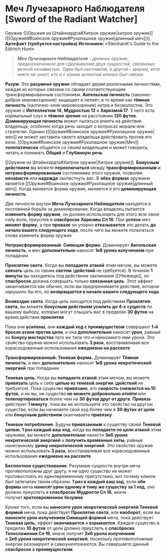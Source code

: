 # Меч Лучезарного Наблюдателя [Sword of the Radiant Watcher]

Оружие ([[Оружие из Штайнхардта#Хитрое оружие|хитрое оружие]] ([[Оружие#Воинское оружие#Рукопашное оружие|длинный меч]])), **Артефакт (требуется настройка)**
**Источники:** «Steinhardt's Guide to the Eldritch Hunt»

> ***Меч Лучезарного Наблюдателя** - древнее оружие, предназначенное для сдерживания двух сущностей, связанных вечной ненавистью. Один был охотником, а другой - зверем, хотя никто не знает, кто и с каким аспектом клинка был связан*

**Разум**. Это **разумное оружие** обладает двумя различными личностями, каждая из которых связана со своим соответствующим трансформированным состоянием. **Ангельская личность** (законно-доброе мировоззрение) защищает и лелеет, в то время как **тёмная личность** (хаотично-злое мировоззрение) хитра и безжалостна. Это оружие с **Интеллектом 14**, **Мудростью 12** и **Харизмой 17**. У него есть нормальный слух и **тёмное зрение** на расстоянии **120 футов**. **Доминирующая личность** может пытаться влиять на действия владельца, особенно когда речь заходит о вопросах морали или стратегии. Однако [[Оружие#Воинское оружие#Рукопашное оружие|меч]] не может заставить своего владельца действовать против его воли. [[Оружие#Воинское оружие#Рукопашное оружие|Меч]] **телепатически** общается со своим владельцем и может говорить, читать и понимать **Общий** и **Глубинную речь**

[[Оружие из Штайнхардта#Хитрое оружие|Хитрое оружие]]. **Бонусным действием** вы можете **переключаться** между **трансформированным** и **нетрансформированным** состояниями этого оружия, позволяя **ненависти** или **надежде** захлестнуть вас. В **обех формах** оружием является [[Оружие#Воинское оружие#Рукопашное оружие|длинный меч]]. Когда меняется форма оружия, меняется и его **доминирующая личность**

Две личности внутри **Меча Лучезарного Наблюдателя** находятся в постоянной борьбе за доминирование. Когда владелец пытается **изменить форму оружия**, он должен использовать для этого всю свою силу воли, преуспев в **спасброске Харизмы Сл 16**. При **успехе** меч **меняет форму**, а при **провале** он упорно **отказывается** это делать **до начала вашего следующего хода**, после чего вы можете попытаться снова изменить форму оружия

**Нетрансформированный**: **Сияющая форма**. Доминирует **Ангельская личность**, и меч **дополнительно** наносит **1к8 урона излучением** при попадании

**Проклятие света**. Когда вы **попадаете атакой** этим мечом, вы можете **связать** цель со своим **светом** (**действий** не требуется). В течение **1 минуты** вы находитесь под действием заклинания [[Убежище]], но **спасбросок** должна совершать только **связанная цель**. Этот эффект заканчивается как обычно, если вы предпринимаете действие, которое нарушило бы его, но **возвращается в начале вашего следующего хода**

**Возмездие света**. Когда цель находится под действием **Проклятия света**, вы можете **бонусным действием усилить до 4-х существ** по вашему выбору, которые могут слышать вас в пределах **30 футов** на время действия **проклятия**

Пока они **усилены**, они **каждый ход с преимуществом** совершают **1-й бросок атаки против цели**, и она **дополнительно** наносит **урон**, равный их **бонусу мастерства** того же типа что и наносимого ими урона. Это свойство оружия можно использовать **3 раза**, восстанавливая все израсходованные использования **ежедневно на рассвете**

**Трансформированный: Теневая форма.** Доминирует **Тёмная личность**, и меч **дополнительно** наносит **1к8 урона некротической энергией** при попадании

**Теневая цепь**. Когда вы **попадаете атакой** этим мечом, вы можете **привязать** цель к себе **цепью из теневой энергии** (**действий** не требуется). Пока существо **привязано**, его **скорость снижается на 10 футов**, и ни вы, ни существо **не можете добровольно отойти** или **телепортироваться** более чем на **30 футов друг от друга**. **Привязь** действует **1 минуту**, пока вы не используете это свойство на другом существе, если вы начинаете свой ход более чем в **30 футах от цели** или **бонусным действием** оканчиваете **привязку**

**Теневое потребление**. Будучи **привязанным** к существу своей **Теневой цепью**, **1 раз каждый ваш ход**, когда вы **попадаете по цели атакой** этим оружием, вы можете **дополнительно** нанести **3к6 урона некротической энергией** и **получить временные хиты**, равные нанесенному **урону некротической энергией**. Это свойство оружия можно использовать **3 раза**, восстанавливая все израсходованные использования **ежедневно на рассвете**

**Бесплотное существование**. Разумные сущности внутри меча противоположны друг другу, и ни одно существо не может противостоять их единовременному присутствию, вот почему клинок был запечатан таким образом. **1 раз в каждый ваш ход**, если **обе формы** меча **наносят урон одному и тому же существу за 1 ход**, оно должно преуспеть в **спасброске Мудрости Сл 16**, иначе получит **кратковременное безумие**

Кроме того, если вы **наносите урон некротической энергией Теневой формой** меча, пока действует **Проклятие света**; или **наоборот**, если вы **наносите урон излучением Сияющей формой** меча, пока действует **Теневая цепь**, эффект **оканчивается** и **взрывается**. Каждое существо в пределах **10 футов** от цели должно преуспеть в **спасброске Телосложения Сл 16**, иначе получит **2к6 урона излучением** и **2к6 урона некротической энергией**, поскольку противоположные энергии резонируют и самоуничтожаются. Вы совершаете данный **спасбросок с преимуществом**